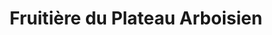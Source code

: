 ---
title: "Fruitière du Plateau Arboisien"
url: /arbois/fruitiere-du-plateau-arboisien/
shop: Gemüse & Obst
---